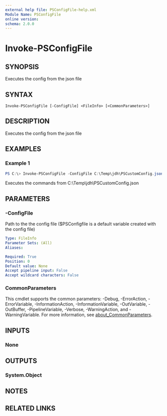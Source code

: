 ```yaml
---
external help file: PSConfigFile-help.xml
Module Name: PSConfigFile
online version:
schema: 2.0.0
---
```


# Invoke-PSConfigFile

## SYNOPSIS
Executes the config from the json file

## SYNTAX

```
Invoke-PSConfigFile [-ConfigFile] <FileInfo> [<CommonParameters>]
```

## DESCRIPTION
Executes the config from the json file

## EXAMPLES

### Example 1
```powershell
PS C:\> Invoke-PSConfigFile -ConfigFile C:\Temp\jdh\PSCustomConfig.json
```

Executes the commands from C:\Temp\jdh\PSCustomConfig.json

## PARAMETERS

### -ConfigFile
Path to the the config file ($PSConfigfile is a default variable created with the config file)

```yaml
Type: FileInfo
Parameter Sets: (All)
Aliases:

Required: True
Position: 0
Default value: None
Accept pipeline input: False
Accept wildcard characters: False
```

### CommonParameters
This cmdlet supports the common parameters: -Debug, -ErrorAction, -ErrorVariable, -InformationAction, -InformationVariable, -OutVariable, -OutBuffer, -PipelineVariable, -Verbose, -WarningAction, and -WarningVariable. For more information, see [about_CommonParameters](http://go.microsoft.com/fwlink/?LinkID=113216).

## INPUTS

### None

## OUTPUTS

### System.Object
## NOTES

## RELATED LINKS
